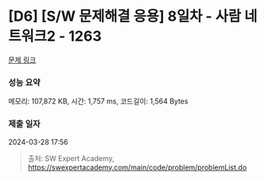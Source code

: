 # [D6] [S/W 문제해결 응용] 8일차 - 사람 네트워크2 - 1263 

[문제 링크](https://swexpertacademy.com/main/code/problem/problemDetail.do?contestProbId=AV18P2B6Iu8CFAZN) 

### 성능 요약

메모리: 107,872 KB, 시간: 1,757 ms, 코드길이: 1,564 Bytes

### 제출 일자

2024-03-28 17:56



> 출처: SW Expert Academy, https://swexpertacademy.com/main/code/problem/problemList.do